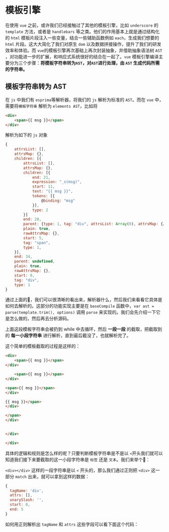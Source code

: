 # 模板引擎

在使用 `vue` 之前，或许我们已经接触过了其他的模板引擎，比如 `underscore` 的 `template` 方法，或者是 `handlebars` 等之类。他们的作用基本上就是通过结构化的 `html` 模板片段注入一些变量，结合一些辅助函数例如 `each`，生成我们想要的 `html` 片段。这大大简化了我们对原生 `dom` 以及数据拼接操作，提升了我们的研发效率和体验。而 `vue`的模板引擎再次基础上再次封装抽象，并借助抽象语法树 `AST` ，对功能进一步的扩展，和响应式系统很好的结合在一起了。`vue` 模板引擎编译主要分为三个步骤：**将模板字符串转为`AST`，对`AST`进行处理，由 `AST` 生成代码所需的字符串。**


## 模板字符串转为 AST

在 `js` 中我们有 `esprima`等解析器，将我们的 `js` 解析为标准的 `AST`。而在 `vue` 中，需要将`模板字符串` 解析为 `elements AST`，比如将

```html
<div>
    <span>{{ msg }}</span>
</div>
```
解析为如下的 `js` 对象
```js
{
    attrsList: [],
    attrsMap: {},
    children: [{
        attrsList: [],
        attrsMap: {},
        children: [{
            end: 21,
            expression: "_s(msg)",
            start: 11,
            text: "{{ msg }}",
            tokens: [{
                @binding: "msg"
            }],
            type: 2
        }]
        end: 28,
        parent: {type: 1, tag: "div", attrsList: Array(0), attrsMap: {…}, rawAttrsMap: {…}, …},
        plain: true,
        rawAttrsMap: {},
        start: 5,
        tag: "span",
        type: 1,
    }],
    end: 34,
    parent: undefined,
    plain: true,
    rawAttrsMap: {},
    start: 0,
    tag: "div",
    type: 1
}
```
通过上面的🌰，我们可以很清晰的看出来，解析器什么，然后我们来看看它具体是如何去解析的。这部分的功能实现主要是在 `baseCompile` 函数中，`var ast = parse(template.trim(), options)` 调用 `parse` 来实现的。我们会先介绍一下它是怎么做的，然后再去分析源码。

上面这段模板字符串会被扔到 while 中去循环，然后 **一段一段** 的截取，把截取到的 **每一小段字符串** 进行解析，直到最后截没了，也就解析完了。

这个简单的模板截取的过程是这样的：
```html
<div>
    <span>{{ msg }}</span>
</div>
```
```html
    <span>{{ msg }}</span>
</div>
```
```html
<span>{{ msg }}</span>
</div>
```
```html
{{ msg }}</span>
</div>
```
```html
</span>
</div>
```
```html
    
</div>
```
```html
</div>
```
具体的逻辑和规则是怎么样的呢？只要判断模板字符串是不是以 `<`开头我们就可以知道我们接下来要截取的这一小段字符串是 `标签` 还是 `文本`。我们来举个🌰：

`<div></div>` 这样的一段字符串是以 `<` 开头的，那么我们通过正则把 `<div>` 这一部分 `match` 出来，就可以拿到这样的数据：

```js
{
  tagName: 'div',
  attrs: [],
  unarySlash: '',
  start: 0,
  end: 5
}
```
如何用正则解析出 `tagName` 和 `attrs` 这些字段可以看下面这个代码：




















































